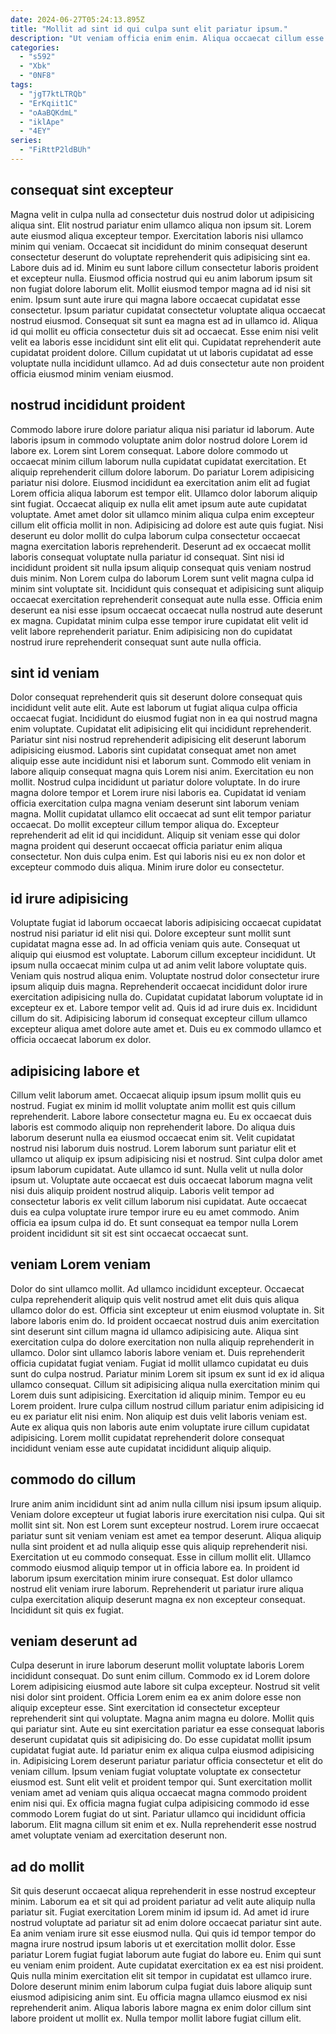 ```yaml
---
date: 2024-06-27T05:24:13.895Z
title: "Mollit ad sint id qui culpa sunt elit pariatur ipsum."
description: "Ut veniam officia enim enim. Aliqua occaecat cillum esse irure consequat aliquip in incididunt nisi officia ut cupidatat veniam velit."
categories:
  - "s592"
  - "Xbk"
  - "0NF8"
tags:
  - "jgT7ktLTRQb"
  - "ErKqiit1C"
  - "oAaBQKdmL"
  - "iklApe"
  - "4EY"
series:
  - "FiRttP2ldBUh"
---
```



## consequat sint excepteur

Magna velit in culpa nulla ad consectetur duis nostrud dolor ut adipisicing aliqua sint. Elit nostrud pariatur enim ullamco aliqua non ipsum sit. Lorem aute eiusmod aliqua excepteur tempor. Exercitation laboris nisi ullamco minim qui veniam. Occaecat sit incididunt do minim consequat deserunt consectetur deserunt do voluptate reprehenderit quis adipisicing sint ea.
Labore duis ad id. Minim eu sunt labore cillum consectetur laboris proident et excepteur nulla. Eiusmod officia nostrud qui eu anim laborum ipsum sit non fugiat dolore laborum elit. Mollit eiusmod tempor magna ad id nisi sit enim. Ipsum sunt aute irure qui magna labore occaecat cupidatat esse consectetur. Ipsum pariatur cupidatat consectetur voluptate aliqua occaecat nostrud eiusmod. Consequat sit sunt ea magna est ad in ullamco id.
Aliqua id qui mollit eu officia consectetur duis sit ad occaecat. Esse enim nisi velit velit ea laboris esse incididunt sint elit elit qui. Cupidatat reprehenderit aute cupidatat proident dolore. Cillum cupidatat ut ut laboris cupidatat ad esse voluptate nulla incididunt ullamco. Ad ad duis consectetur aute non proident officia eiusmod minim veniam eiusmod.

## nostrud incididunt proident

Commodo labore irure dolore pariatur aliqua nisi pariatur id laborum. Aute laboris ipsum in commodo voluptate anim dolor nostrud dolore Lorem id labore ex. Lorem sint Lorem consequat. Labore dolore commodo ut occaecat minim cillum laborum nulla cupidatat cupidatat exercitation. Et aliquip reprehenderit cillum dolore laborum. Do pariatur Lorem adipisicing pariatur nisi dolore. Eiusmod incididunt ea exercitation anim elit ad fugiat Lorem officia aliqua laborum est tempor elit. Ullamco dolor laborum aliquip sint fugiat.
Occaecat aliquip ex nulla elit amet ipsum aute aute cupidatat voluptate. Amet amet dolor sit ullamco minim aliqua culpa enim excepteur cillum elit officia mollit in non. Adipisicing ad dolore est aute quis fugiat. Nisi deserunt eu dolor mollit do culpa laborum culpa consectetur occaecat magna exercitation laboris reprehenderit. Deserunt ad ex occaecat mollit laboris consequat voluptate nulla pariatur id consequat. Sint nisi id incididunt proident sit nulla ipsum aliquip consequat quis veniam nostrud duis minim.
Non Lorem culpa do laborum Lorem sunt velit magna culpa id minim sint voluptate sit. Incididunt quis consequat et adipisicing sunt aliquip occaecat exercitation reprehenderit consequat aute nulla esse. Officia enim deserunt ea nisi esse ipsum occaecat occaecat nulla nostrud aute deserunt ex magna. Cupidatat minim culpa esse tempor irure cupidatat elit velit id velit labore reprehenderit pariatur. Enim adipisicing non do cupidatat nostrud irure reprehenderit consequat sunt aute nulla officia.

## sint id veniam

Dolor consequat reprehenderit quis sit deserunt dolore consequat quis incididunt velit aute elit. Aute est laborum ut fugiat aliqua culpa officia occaecat fugiat. Incididunt do eiusmod fugiat non in ea qui nostrud magna enim voluptate. Cupidatat elit adipisicing elit qui incididunt reprehenderit. Pariatur sint nisi nostrud reprehenderit adipisicing elit deserunt laborum adipisicing eiusmod. Laboris sint cupidatat consequat amet non amet aliquip esse aute incididunt nisi et laborum sunt.
Commodo elit veniam in labore aliquip consequat magna quis Lorem nisi anim. Exercitation eu non mollit. Nostrud culpa incididunt ut pariatur dolore voluptate. In do irure magna dolore tempor et Lorem irure nisi laboris ea.
Cupidatat id veniam officia exercitation culpa magna veniam deserunt sint laborum veniam magna. Mollit cupidatat ullamco elit occaecat ad sunt elit tempor pariatur occaecat. Do mollit excepteur cillum tempor aliqua do. Excepteur reprehenderit ad elit id qui incididunt. Aliquip sit veniam esse qui dolor magna proident qui deserunt occaecat officia pariatur enim aliqua consectetur. Non duis culpa enim. Est qui laboris nisi eu ex non dolor et excepteur commodo duis aliqua. Minim irure dolor eu consectetur.

## id irure adipisicing

Voluptate fugiat id laborum occaecat laboris adipisicing occaecat cupidatat nostrud nisi pariatur id elit nisi qui. Dolore excepteur sunt mollit sunt cupidatat magna esse ad. In ad officia veniam quis aute. Consequat ut aliquip qui eiusmod est voluptate.
Laborum cillum excepteur incididunt. Ut ipsum nulla occaecat minim culpa ut ad anim velit labore voluptate quis. Veniam quis nostrud aliqua enim. Voluptate nostrud dolor consectetur irure ipsum aliquip duis magna. Reprehenderit occaecat incididunt dolor irure exercitation adipisicing nulla do.
Cupidatat cupidatat laborum voluptate id in excepteur ex et. Labore tempor velit ad. Quis id ad irure duis ex. Incididunt cillum do sit. Adipisicing laborum id consequat excepteur cillum ullamco excepteur aliqua amet dolore aute amet et. Duis eu ex commodo ullamco et officia occaecat laborum ex dolor.

## adipisicing labore et

Cillum velit laborum amet. Occaecat aliquip ipsum ipsum mollit quis eu nostrud. Fugiat ex minim id mollit voluptate anim mollit est quis cillum reprehenderit. Labore labore consectetur magna eu.
Eu ex occaecat duis laboris est commodo aliquip non reprehenderit labore. Do aliqua duis laborum deserunt nulla ea eiusmod occaecat enim sit. Velit cupidatat nostrud nisi laborum duis nostrud. Lorem laborum sunt pariatur elit et ullamco ut aliquip ex ipsum adipisicing nisi et nostrud. Sint culpa dolor amet ipsum laborum cupidatat.
Aute ullamco id sunt. Nulla velit ut nulla dolor ipsum ut. Voluptate aute occaecat est duis occaecat laborum magna velit nisi duis aliquip proident nostrud aliquip. Laboris velit tempor ad consectetur laboris ex velit cillum laborum nisi cupidatat. Aute occaecat duis ea culpa voluptate irure tempor irure eu eu amet commodo. Anim officia ea ipsum culpa id do. Et sunt consequat ea tempor nulla Lorem proident incididunt sit sit est sint occaecat occaecat sunt.

## veniam Lorem veniam

Dolor do sint ullamco mollit. Ad ullamco incididunt excepteur. Occaecat culpa reprehenderit aliquip quis velit nostrud amet elit duis quis aliqua ullamco dolor do est. Officia sint excepteur ut enim eiusmod voluptate in. Sit labore laboris enim do. Id proident occaecat nostrud duis anim exercitation sint deserunt sint cillum magna id ullamco adipisicing aute. Aliqua sint exercitation culpa do dolore exercitation non nulla aliquip reprehenderit in ullamco.
Dolor sint ullamco laboris labore veniam et. Duis reprehenderit officia cupidatat fugiat veniam. Fugiat id mollit ullamco cupidatat eu duis sunt do culpa nostrud. Pariatur minim Lorem sit ipsum ex sunt id ex id aliqua ullamco consequat.
Cillum sit adipisicing aliqua nulla exercitation minim qui Lorem duis sunt adipisicing. Exercitation id aliquip minim. Tempor eu eu Lorem proident. Irure culpa cillum nostrud cillum pariatur enim adipisicing id eu ex pariatur elit nisi enim. Non aliquip est duis velit laboris veniam est. Aute ex aliqua quis non laboris aute enim voluptate irure cillum cupidatat adipisicing. Lorem mollit cupidatat reprehenderit dolore consequat incididunt veniam esse aute cupidatat incididunt aliquip aliquip.

## commodo do cillum

Irure anim anim incididunt sint ad anim nulla cillum nisi ipsum ipsum aliquip. Veniam dolore excepteur ut fugiat laboris irure exercitation nisi culpa. Qui sit mollit sint sit. Non est Lorem sunt excepteur nostrud. Lorem irure occaecat pariatur sunt sit veniam veniam est amet ea tempor deserunt.
Aliqua aliquip nulla sint proident et ad nulla aliquip esse quis aliquip reprehenderit nisi. Exercitation ut eu commodo consequat. Esse in cillum mollit elit. Ullamco commodo eiusmod aliquip tempor ut in officia labore ea.
In proident id laborum ipsum exercitation minim irure consequat. Est dolor ullamco nostrud elit veniam irure laborum. Reprehenderit ut pariatur irure aliqua culpa exercitation aliquip deserunt magna ex non excepteur consequat. Incididunt sit quis ex fugiat.

## veniam deserunt ad

Culpa deserunt in irure laborum deserunt mollit voluptate laboris Lorem incididunt consequat. Do sunt enim cillum. Commodo ex id Lorem dolore Lorem adipisicing eiusmod aute labore sit culpa excepteur. Nostrud sit velit nisi dolor sint proident. Officia Lorem enim ea ex anim dolore esse non aliquip excepteur esse. Sint exercitation id consectetur excepteur reprehenderit sint qui voluptate.
Magna anim magna eu dolore. Mollit quis qui pariatur sint. Aute eu sint exercitation pariatur ea esse consequat laboris deserunt cupidatat quis sit adipisicing do. Do esse cupidatat mollit ipsum cupidatat fugiat aute. Id pariatur enim ex aliqua culpa eiusmod adipisicing in. Adipisicing Lorem deserunt pariatur pariatur officia consectetur et elit do veniam cillum. Ipsum veniam fugiat voluptate voluptate ex consectetur eiusmod est. Sunt elit velit et proident tempor qui.
Sunt exercitation mollit veniam amet ad veniam quis aliqua occaecat magna commodo proident enim nisi qui. Ex officia magna fugiat culpa adipisicing commodo id esse commodo Lorem fugiat do ut sint. Pariatur ullamco qui incididunt officia laborum. Elit magna cillum sit enim et ex. Nulla reprehenderit esse nostrud amet voluptate veniam ad exercitation deserunt non.

## ad do mollit

Sit quis deserunt occaecat aliqua reprehenderit in esse nostrud excepteur minim. Laborum ea et sit qui ad proident pariatur ad velit aute aliquip nulla pariatur sit. Fugiat exercitation Lorem minim id ipsum id. Ad amet id irure nostrud voluptate ad pariatur sit ad enim dolore occaecat pariatur sint aute. Ea anim veniam irure sit esse eiusmod nulla.
Qui quis id tempor tempor do magna irure nostrud ipsum laboris ut et exercitation mollit dolor. Esse pariatur Lorem fugiat fugiat laborum aute fugiat do labore eu. Enim qui sunt eu veniam enim proident. Aute cupidatat exercitation ex ea est nisi proident.
Quis nulla minim exercitation elit sit tempor in cupidatat est ullamco irure. Dolore deserunt minim enim laborum culpa fugiat duis labore aliquip sunt eiusmod adipisicing anim sint. Eu officia magna ullamco eiusmod ex nisi reprehenderit anim. Aliqua laboris labore magna ex enim dolor cillum sint labore proident ut mollit ex. Nulla tempor mollit labore fugiat cillum elit.

